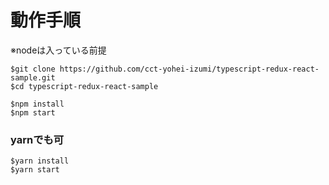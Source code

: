 # 動作手順

※nodeは入っている前提


```
$git clone https://github.com/cct-yohei-izumi/typescript-redux-react-sample.git
$cd typescript-redux-react-sample

$npm install
$npm start
```

### yarnでも可
```
$yarn install
$yarn start
```

